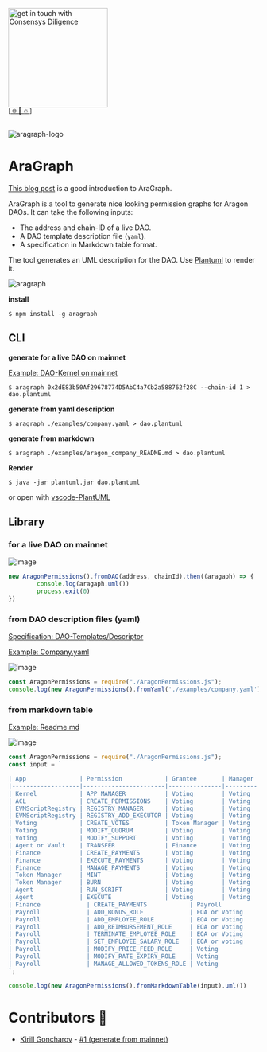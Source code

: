 [<img width="200" alt="get in touch with Consensys Diligence" src="https://user-images.githubusercontent.com/2865694/56826101-91dcf380-685b-11e9-937c-af49c2510aa0.png">](https://diligence.consensys.net)<br/>
<sup>
[[  🌐  ](https://diligence.consensys.net)  [  📩  ](mailto:diligence@consensys.net)  [  🔥  ](https://consensys.github.io/diligence/)]
</sup><br/><br/>

![aragraph-logo](https://user-images.githubusercontent.com/2865694/68420282-4dcc9300-019c-11ea-9ff1-849d91fb0bad.png)

# AraGraph

[This blog post](https://diligence.consensys.net/blog/2019/11/aragraph-dao-permissions-visualized/) is a good introduction to AraGraph.

AraGraph is a tool to generate nice looking permission graphs for Aragon DAOs. It can take the following inputs:

- The address and chain-ID of a live DAO.
- A DAO template description file (`yaml`).
- A specification in Markdown table format.

The tool generates an UML description for the DAO. Use [Plantuml](http://plantuml.com/) to render it.

![aragraph](https://user-images.githubusercontent.com/2865694/67569431-25ba4a00-f72f-11e9-9573-82d3af805a54.png)

**install** 

`$ npm install -g aragraph`

## CLI

**generate for a live DAO on mainnet**

[Example: DAO-Kernel on mainnet](https://etherscan.io/address/0x2dE83b50Af29678774D5AbC4a7Cb2a588762f28C#code)

`$ aragraph 0x2dE83b50Af29678774D5AbC4a7Cb2a588762f28C --chain-id 1 > dao.plantuml `

**generate from yaml description**

`$ aragraph ./examples/company.yaml > dao.plantuml `

**generate from markdown**

`$ aragraph ./examples/aragon_company_README.md > dao.plantuml `

**Render**

`$ java -jar plantuml.jar dao.plantuml`

or open with [vscode-PlantUML](https://marketplace.visualstudio.com/items?itemName=jebbs.plantuml)

## Library

### for a live DAO on mainnet

![image](https://user-images.githubusercontent.com/2865694/70667693-cded8900-1c71-11ea-8ae6-7cafe6311244.png)

```js
new AragonPermissions().fromDAO(address, chainId).then((aragaph) => {
        console.log(aragaph.uml())
        process.exit(0)
})
```

### from DAO description files (yaml)

[Specification: DAO-Templates/Descriptor](https://github.com/aragon/dao-templates/tree/master/descriptor)

[Example: Company.yaml](https://github.com/aragon/dao-templates/blob/cc1eb1174a13c6d5ed0fcc1bbcc9d21bf9137a84/descriptor/examples/company.yaml)

![image](https://user-images.githubusercontent.com/2865694/64525950-5a4e7f80-d302-11e9-875e-162affd6379c.png)


```js
const AragonPermissions = require("./AragonPermissions.js");
console.log(new AragonPermissions().fromYaml('./examples/company.yaml').uml())
```

### from markdown table

[Example: Readme.md](https://github.com/aragon/dao-templates/blob/master/templates/company/README.md)

![image](https://user-images.githubusercontent.com/2865694/64526657-2a07e080-d304-11e9-82fa-0f81e7834326.png)


```js
const AragonPermissions = require("./AragonPermissions.js");
const input = `

| App               | Permission            | Grantee       | Manager |
|-------------------|-----------------------|---------------|---------|
| Kernel            | APP_MANAGER           | Voting        | Voting  |
| ACL               | CREATE_PERMISSIONS    | Voting        | Voting  |
| EVMScriptRegistry | REGISTRY_MANAGER      | Voting        | Voting  |
| EVMScriptRegistry | REGISTRY_ADD_EXECUTOR | Voting        | Voting  |
| Voting            | CREATE_VOTES          | Token Manager | Voting  |
| Voting            | MODIFY_QUORUM         | Voting        | Voting  |
| Voting            | MODIFY_SUPPORT        | Voting        | Voting  |
| Agent or Vault    | TRANSFER              | Finance       | Voting  |
| Finance           | CREATE_PAYMENTS       | Voting        | Voting  |
| Finance           | EXECUTE_PAYMENTS      | Voting        | Voting  |
| Finance           | MANAGE_PAYMENTS       | Voting        | Voting  |
| Token Manager     | MINT                  | Voting        | Voting  |
| Token Manager     | BURN                  | Voting        | Voting  |
| Agent             | RUN_SCRIPT            | Voting        | Voting  |
| Agent             | EXECUTE               | Voting        | Voting  |
| Finance             | CREATE_PAYMENTS            | Payroll             | Voting        |
| Payroll             | ADD_BONUS_ROLE             | EOA or Voting       | Voting        |
| Payroll             | ADD_EMPLOYEE_ROLE          | EOA or Voting       | Voting        |
| Payroll             | ADD_REIMBURSEMENT_ROLE     | EOA or Voting       | Voting        |
| Payroll             | TERMINATE_EMPLOYEE_ROLE    | EOA or Voting       | Voting        |
| Payroll             | SET_EMPLOYEE_SALARY_ROLE   | EOA or voting       | Voting        |
| Payroll             | MODIFY_PRICE_FEED_ROLE     | Voting              | Voting        |
| Payroll             | MODIFY_RATE_EXPIRY_ROLE    | Voting              | Voting        |
| Payroll             | MANAGE_ALLOWED_TOKENS_ROLE | Voting              | Voting        |
`;

console.log(new AragonPermissions().fromMarkdownTable(input).uml())
```

# Contributors 🤗

* [Kirill Goncharov](https://github.com/xuhcc) - [#1 (generate from mainnet)](https://github.com/ConsenSys/aragraph/pull/1)
